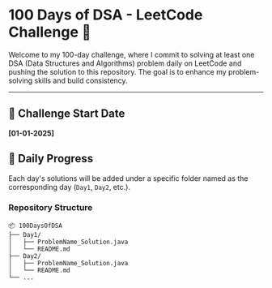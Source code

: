 # 100 Days of DSA - LeetCode Challenge 🚀  

Welcome to my 100-day challenge, where I commit to solving at least one DSA (Data Structures and Algorithms) problem daily on LeetCode and pushing the solution to this repository. The goal is to enhance my problem-solving skills and build consistency.  

---

## 🏁 Challenge Start Date  
**[01-01-2025]**

## 📅 Daily Progress  
Each day's solutions will be added under a specific folder named as the corresponding day (`Day1`, `Day2`, etc.).  

### Repository Structure  
```plaintext
📦 100DaysOfDSA  
├── Day1/  
│   ├── ProblemName_Solution.java  
│   └── README.md  
├── Day2/  
│   ├── ProblemName_Solution.java  
│   └── README.md  
└── ...  
